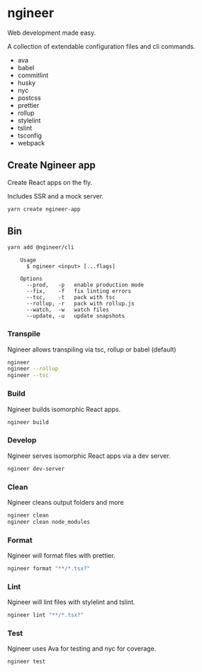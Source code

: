# ngineer

Web development made easy.

A collection of extendable configuration files and cli commands.

* ava
* babel
* commitlint
* husky
* nyc
* postcss
* prettier
* rollup
* stylelint
* tslint
* tsconfig
* webpack

## Create Ngineer app

Create React apps on the fly.

Includes SSR and a mock server. 

````bash
yarn create ngineer-app
````

## Bin

````bash
yarn add @ngineer/cli
````

````
	Usage
	  $ ngineer <input> [...flags]

	Options
	  --prod,   -p   enable production mode
	  --fix,    -f   fix linting errors
	  --tsc,    -t   pack with tsc
	  --rollup, -r   pack with rollup.js
	  --watch,  -w   watch files
	  --update, -u   update snapshots

````

### Transpile

Ngineer allows transpiling via tsc, rollup or babel (default)

````bash
ngineer
ngineer --rollup
ngineer --tsc
````

### Build

Ngineer builds isomorphic React apps.

````bash
ngineer build
````

### Develop

Ngineer serves isomorphic React apps via a dev server.

````bash
ngineer dev-server
````

### Clean

Ngineer cleans output folders and more

````bash
ngineer clean
ngineer clean node_modules
````

### Format 

Ngineer will format files with prettier.

````bash
ngineer format "**/*.tsx?"
````

### Lint 

Ngineer will lint files with stylelint and tslint.

````bash
ngineer lint "**/*.tsx?"
````

### Test

Ngineer uses Ava for testing and nyc for coverage.

````bash
ngineer test
````
